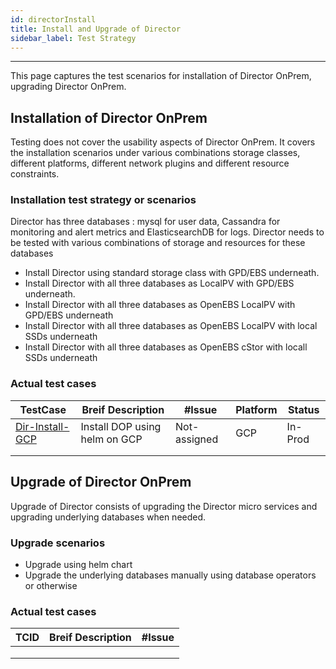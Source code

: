 ```yaml
---
id: directorInstall
title: Install and Upgrade of Director
sidebar_label: Test Strategy
---
```

------

This page captures the test scenarios for installation of Director OnPrem, upgrading Director OnPrem. 

## Installation of Director OnPrem

Testing does not cover the usability aspects of Director OnPrem. It covers the installation scenarios under various combinations storage classes, different platforms, different network plugins and different resource constraints.



### Installation test strategy or scenarios

Director has three databases : mysql for user data, Cassandra for monitoring and alert metrics and ElasticsearchDB for logs. Director needs to be tested with various combinations of storage and resources for these databases

- Install Director using standard storage class with GPD/EBS underneath.
- Install Director with all three databases as LocalPV with GPD/EBS underneath.
- Install Director with all three databases as OpenEBS LocalPV with GPD/EBS underneath
- Install Director with all three databases as OpenEBS LocalPV with local SSDs underneath
- Install Director with all three databases as OpenEBS cStor with locall SSDs underneath

### Actual test cases

| TestCase                             | Breif Description             | #Issue       | Platform | Status  |
| ------------------------------------ | ----------------------------- | ------------ | -------- | ------- |
| [Dir-Install-GCP](install-tcid-iudi01) | Install DOP using helm on GCP | Not-assigned | GCP      | In-Prod |
|                                      |                               |              |          |         |
|                                      |                               |              |          |         |

## Upgrade of Director OnPrem

Upgrade of Director consists of upgrading the Director micro services and upgrading underlying databases when needed.

### Upgrade scenarios

- Upgrade using helm chart
- Upgrade the underlying databases manually using database operators or otherwise

### Actual test cases

| TCID | Breif Description | #Issue |
| ---- | ----------------- | ------ |
|      |                   |        |
|      |                   |        |
|      |                   |        |


